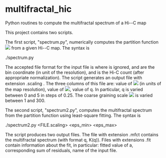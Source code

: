# multifractal_hic
Python routines to compute the multifractal spectrum of a Hi--C map

This project contains two scripts.

The first script, "spectrum.py", numerically computes the partition function <img src="https://render.githubusercontent.com/render/math?math=Z(q,\epsilon)"> from a given Hi--C map. The syntax is

./spectrum.py <FILE>

The accepted file format for the input file is
<name> <x> <y> <count>
where <name> is ignored, <x> and <y> are the bin coordinate (in unit of the resolution), and <count> is the Hi-C count (after appropriate normalization).  The script generates an output file with extension .scaling . The three columns of this file are: value of <img src="https://render.githubusercontent.com/render/math?math=\epsilon"> (in units of the map resolution), value of <img src="https://render.githubusercontent.com/render/math?math=Z(q,\epsilon)">, value of q. In particular, q is varied between 0 and 5 in steps of 0.25. The coarse graining scale <img src="https://render.githubusercontent.com/render/math?math=\epsilon"> is varied between 1 and 300. 
  
The second script, "spectrum2.py", computes the multifractal spectrum from the partition function using least-square fitting. The syntax is

./spectrum2.py <FILE.scaling> <eps_min> <eps_max>

The script produces two output files. The file with extension .mfct contains the multifractal spectrum (with format q, K(q)). Files with extensions .fit contain information about the fit, in particular: fitted value of a, corresponding sum of residuals, name of the input file.

  
  
  
